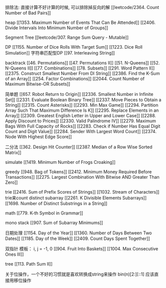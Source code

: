 
排除法:
直接计算不好计算的时候, 可以排除掉反向的解
[[leetcode/2364. Count Number of Bad Pairs]]

heap
[[1353. Maximum Number of Events That Can Be Attended]]
[[2406. Divide Intervals Into Minimum Number of Groups]]


Segment Tree
[[leetcode/307. Range Sum Query - Mutable]]

DP
[[1155. Number of Dice Rolls With Target Sum]]
[[1223. Dice Roll Simulation]]
字符串匹配型DP
[[97. Interleaving String]]


backtrack
[[46. Permutations]]
[[47. Permutations II]]
[[51. N-Queens]]
[[52. N-Queens II]]
[[77. Combinations]]
[[78. Subsets]]
[[291. Word Pattern II]]
[[2375. Construct Smallest Number From DI String]]
[[2386. Find the K-Sum of an Array]]
[[254. Factor Combinations]]
[[2044. Count Number of Maximum Bitwise-OR Subsets]]

简单题
[[657. Robot Return to Origin]]
[[2336. Smallest Number in Infinite Set]]
[[2331. Evaluate Boolean Binary Tree]]
[[2337. Move Pieces to Obtain a String]]
[[2315. Count Asterisks]]
[[2293. Min Max Game]]
[[2294. Partition Array Such That Maximum Difference Is K]]
[[2295. Replace Elements in an Array]]
[[2309. Greatest English Letter in Upper and Lower Case]]
[[2288. Apply Discount to Prices]]
[[2330. Valid Palindrome IV]]
[[2279. Maximum Bags With Full Capacity of Rocks]]
[[2283. Check if Number Has Equal Digit Count and Digit Value]]
[[2284. Sender With Largest Word Count]]
[[2374. Node With Highest Edge Score]]

二分法
[[362. Design Hit Counter]]
[[2387. Median of a Row Wise Sorted Matrix]]


simulate
[[1419. Minimum Number of Frogs Croaking]]

greedy
[[948. Bag of Tokens]]
[[2412. Minimum Money Required Before Transactions]]
[[2275. Largest Combination With Bitwise AND Greater Than Zero]]


trie
[[2416. Sum of Prefix Scores of Strings]]
[[1032. Stream of Characters]]
  trie来count distinct subarray
  [[2261. K Divisible Elements Subarrays]]
  [[1698. Number of Distinct Substrings in a String]]


math
[[779. K-th Symbol in Grammar]]


mono stack
[[907. Sum of Subarray Minimums]]


日期处理
[[1154. Day of the Year]]
[[1360. Number of Days Between Two Dates]]
[[1185. Day of the Week]]
[[2409. Count Days Spent Together]]


双指针
模板： i, j = -1, 0
[[904. Fruit Into Baskets]]
[[1004. Max Consecutive Ones III]]


tree
[[113. Path Sum II]]

关于位操作，一个不好的习惯就是喜欢转换成string来操作
bin(n)[2:][::1]
应该直接用移位操作


